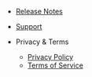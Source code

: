 - [Release Notes](release_notes.md "YeNom Release Notes")
- [Support](support.md)

- Privacy & Terms
  - [Privacy Policy](privacy.md)
  - [Terms of Service](terms.md)
  
